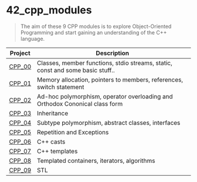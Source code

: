 # 42_cpp_modules
>The aim of these 9 CPP modules is to explore Object-Oriented Programming
>and start gaining an understanding of the C++ language.


| Project | Description |
|---------|-------------|
|[CPP_00](./cpp_00) | Classes, member functions, stdio streams, static, const and some basic stuff..|
|[CPP_01](./cpp_01) | Memory allocation, pointers to members, references, switch statement|
|[CPP_02](./cpp_02) | Ad-hoc polymorphism, operator overloading and Orthodox Cononical class form|
|[CPP_03](./cpp_03) | Inheritance|
|[CPP_04](./cpp_04) | Subtype polymorphism, abstract classes, interfaces|
|[CPP_05](./cpp_05) | Repetition and Exceptions|
|[CPP_06](./cpp_06) | C++ casts|
|[CPP_07](./cpp_07) | C++ templates|
|[CPP_08](./cpp_08) | Templated containers, iterators, algorithms|
|[CPP_09](./cpp_09) | STL|
